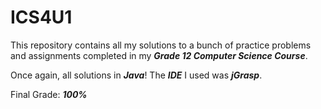 # ICS4U1
This repository contains all my solutions to a bunch of practice problems and assignments completed in my **_Grade 12 Computer Science Course_**. 

Once again, all solutions in **_Java_**! The **_IDE_** I used was **_jGrasp_**.

Final Grade: **_100%_**
